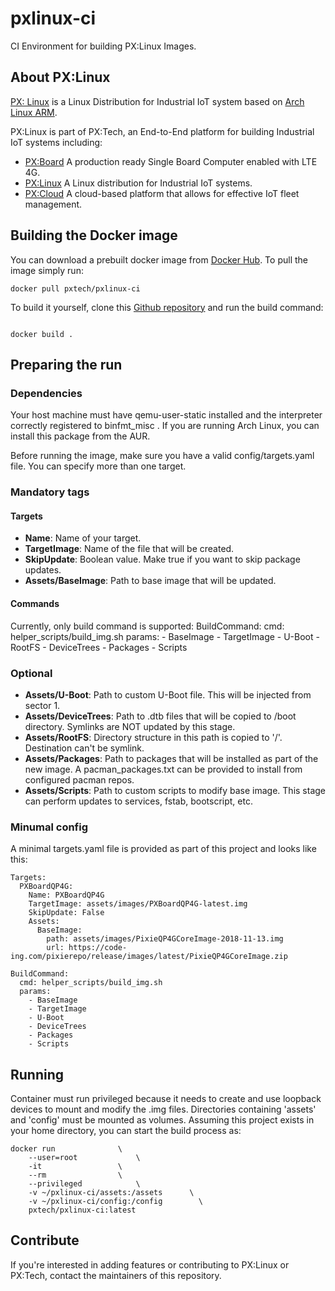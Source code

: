 # pxlinux-ci
CI Environment for building PX:Linux Images.

## About PX:Linux

[PX: Linux](https://www.pxtech.io) is a Linux Distribution for Industrial IoT system based on [Arch Linux ARM](https://archlinuxarm.org/).

PX:Linux is part of PX:Tech, an End-to-End platform for building Industrial IoT systems including:
- [PX:Board](https://www.pxtech.io/pxboard/index.html) A production ready Single Board Computer enabled with LTE 4G.
- [PX:Linux](https://www.pxtech.io/pxboard/index.html) A Linux distribution for Industrial IoT systems.
- [PX:Cloud](https://www.pxtech.io) A cloud-based platform that allows for effective IoT fleet management.

## Building the Docker image

You can download a prebuilt docker image from [Docker Hub](https://cloud.docker.com/u/pxtech/repository/docker/pxtech/pxlinux-ci). To pull the image simply run:
```
docker pull pxtech/pxlinux-ci
```

To build it yourself, clone this [Github repository](https://github.com/pxtechio/pxlinux-ci) and run the build command:

```

docker build .
```

## Preparing the run

### Dependencies

Your host machine must have qemu-user-static installed and the interpreter correctly registered to binfmt_misc .
If you are running Arch Linux, you can install this package from the AUR.


Before running the image, make sure you have a valid config/targets.yaml file. You can specify more than one target.
### Mandatory tags
#### Targets
- **Name**: Name of your target.
- **TargetImage**: Name of the file that will be created.
- **SkipUpdate**: Boolean value. Make true if you want to skip package updates.
- **Assets/BaseImage**: Path to base image that will be updated.

#### Commands
Currently, only build command is supported:
BuildCommand:
  cmd: helper_scripts/build_img.sh
  params:
    - BaseImage
    - TargetImage
    - U-Boot
    - RootFS
    - DeviceTrees
    - Packages
    - Scripts
    
### Optional
- **Assets/U-Boot**: Path to custom U-Boot file. This will be injected from sector 1.
- **Assets/DeviceTrees**: Path to .dtb files that will be copied to /boot directory. Symlinks are NOT updated by this stage.
- **Assets/RootFS**: Directory structure in this path is copied to '/'. Destination can't be symlink.
- **Assets/Packages**: Path to packages that will be installed as part of the new image. A pacman_packages.txt can be provided to install from configured pacman repos.
- **Assets/Scripts**: Path to custom scripts to modify base image. This stage can perform updates to services, fstab, bootscript, etc.

### Minumal config
A minimal targets.yaml file is provided as part of this project and looks like this:
```
Targets:
  PXBoardQP4G:
    Name: PXBoardQP4G
    TargetImage: assets/images/PXBoardQP4G-latest.img
    SkipUpdate: False
    Assets:
      BaseImage:
        path: assets/images/PixieQP4GCoreImage-2018-11-13.img
        url: https://code-ing.com/pixierepo/release/images/latest/PixieQP4GCoreImage.zip

BuildCommand:
  cmd: helper_scripts/build_img.sh
  params:
    - BaseImage
    - TargetImage
    - U-Boot
    - DeviceTrees
    - Packages
    - Scripts
```

## Running
Container must run privileged because it needs to create and use loopback devices to mount and modify the .img files.
Directories containing 'assets' and 'config' must be mounted as volumes. Assuming this project exists in your home directory, you can start the build process as:

```
docker run 				\
	--user=root 			\
	-it 				\
	--rm 				\
	--privileged 			\
	-v ~/pxlinux-ci/assets:/assets 		\
	-v ~/pxlinux-ci/config:/config 		  \
	pxtech/pxlinux-ci:latest
```

## Contribute
If you're interested in adding features or contributing to PX:Linux or PX:Tech, contact the maintainers of this repository.


